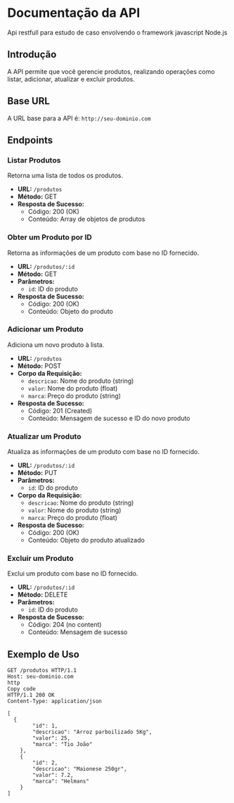 # Documentação da API

Api restfull para estudo de caso envolvendo o framework javascript Node.js

## Introdução

A API permite que você gerencie produtos, realizando operações como listar, adicionar, atualizar e excluir produtos.

## Base URL

A URL base para a API é: `http://seu-dominio.com`

## Endpoints

### Listar Produtos

Retorna uma lista de todos os produtos.

- **URL:** `/produtos`
- **Método:** GET
- **Resposta de Sucesso:**
  - Código: 200 (OK)
  - Conteúdo: Array de objetos de produtos

### Obter um Produto por ID

Retorna as informações de um produto com base no ID fornecido.

- **URL:** `/produtos/:id`
- **Método:** GET
- **Parâmetros:**
  - `id`: ID do produto
- **Resposta de Sucesso:**
  - Código: 200 (OK)
  - Conteúdo: Objeto do produto

### Adicionar um Produto

Adiciona um novo produto à lista.

- **URL:** `/produtos`
- **Método:** POST
- **Corpo da Requisição:**
  - `descricao`: Nome do produto (string)
  - `valor`: Nome do produto (float)
  - `marca`: Preço do produto (string)
- **Resposta de Sucesso:**
  - Código: 201 (Created)
  - Conteúdo: Mensagem de sucesso e ID do novo produto

### Atualizar um Produto

Atualiza as informações de um produto com base no ID fornecido.

- **URL:** `/produtos/:id`
- **Método:** PUT
- **Parâmetros:**
  - `id`: ID do produto
- **Corpo da Requisição:**
  - `descricao`: Nome do produto (string)
  - `valor`: Nome do produto (string)
  - `marca`: Preço do produto (float)
- **Resposta de Sucesso:**
  - Código: 200 (OK)
  - Conteúdo: Objeto do produto atualizado

### Excluir um Produto

Exclui um produto com base no ID fornecido.

- **URL:** `/produtos/:id`
- **Método:** DELETE
- **Parâmetros:**
  - `id`: ID do produto
- **Resposta de Sucesso:**
  - Código: 204 (no content)
  - Conteúdo: Mensagem de sucesso

## Exemplo de Uso

```http
GET /produtos HTTP/1.1
Host: seu-dominio.com
http
Copy code
HTTP/1.1 200 OK
Content-Type: application/json

[
  {
        "id": 1,
        "descricao": "Arroz parboilizado 5Kg",
        "valor": 25,
        "marca": "Tio João"
    },
    {
        "id": 2,
        "descricao": "Maionese 250gr",
        "valor": 7.2,
        "marca": "Helmans"
    }
]

